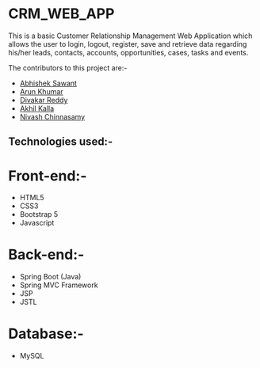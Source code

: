 # CRM_WEB_APP
This is a basic Customer Relationship Management Web Application which allows the user to login, logout, register, save and retrieve data regarding his/her leads, contacts, accounts, opportunities, cases, tasks and events.

The contributors to this project are:-
- [Abhishek Sawant](https://github.com/abhisheksawant807)
- [Arun Khumar](https://github.com/arunuj14)
- [Divakar Reddy](https://github.com/divakarReddy082)
- [Akhil Kalla](https://github.com/Ackerman143)
- [Nivash Chinnasamy](https://github.com/Nivash1025)

## Technologies used:-

# Front-end:-
- HTML5
- CSS3
- Bootstrap 5
- Javascript

# Back-end:-
- Spring Boot (Java)
- Spring MVC Framework
- JSP
- JSTL

# Database:-
- MySQL


